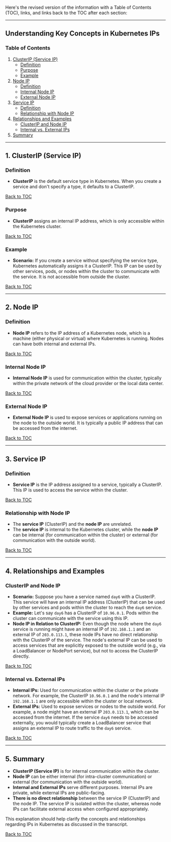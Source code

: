 Here's the revised version of the information with a Table of Contents (TOC), links, and links back to the TOC after each section:

---

## **Understanding Key Concepts in Kubernetes IPs**

### **Table of Contents**
1. [ClusterIP (Service IP)](#clusterip-service-ip)
    - [Definition](#definition-clusterip)
    - [Purpose](#purpose-clusterip)
    - [Example](#example-clusterip)
2. [Node IP](#node-ip)
    - [Definition](#definition-node-ip)
    - [Internal Node IP](#internal-node-ip)
    - [External Node IP](#external-node-ip)
3. [Service IP](#service-ip)
    - [Definition](#definition-service-ip)
    - [Relationship with Node IP](#relationship-with-node-ip)
4. [Relationships and Examples](#relationships-and-examples)
    - [ClusterIP and Node IP](#clusterip-and-node-ip)
    - [Internal vs. External IPs](#internal-vs-external-ips)
5. [Summary](#summary)

---

## **1. ClusterIP (Service IP)** <a id="clusterip-service-ip"></a>

### **Definition** <a id="definition-clusterip"></a>
- **ClusterIP** is the default service type in Kubernetes. When you create a service and don't specify a type, it defaults to a ClusterIP.

[Back to TOC](#table-of-contents)

### **Purpose** <a id="purpose-clusterip"></a>
- **ClusterIP** assigns an internal IP address, which is only accessible within the Kubernetes cluster.

[Back to TOC](#table-of-contents)

### **Example** <a id="example-clusterip"></a>
- **Scenario:** If you create a service without specifying the service type, Kubernetes automatically assigns it a ClusterIP. This IP can be used by other services, pods, or nodes within the cluster to communicate with the service. It is not accessible from outside the cluster.

[Back to TOC](#table-of-contents)

---

## **2. Node IP** <a id="node-ip"></a>

### **Definition** <a id="definition-node-ip"></a>
- **Node IP** refers to the IP address of a Kubernetes node, which is a machine (either physical or virtual) where Kubernetes is running. Nodes can have both internal and external IPs.

[Back to TOC](#table-of-contents)

### **Internal Node IP** <a id="internal-node-ip"></a>
- **Internal Node IP** is used for communication within the cluster, typically within the private network of the cloud provider or the local data center.

[Back to TOC](#table-of-contents)

### **External Node IP** <a id="external-node-ip"></a>
- **External Node IP** is used to expose services or applications running on the node to the outside world. It is typically a public IP address that can be accessed from the internet.

[Back to TOC](#table-of-contents)

---

## **3. Service IP** <a id="service-ip"></a>

### **Definition** <a id="definition-service-ip"></a>
- **Service IP** is the IP address assigned to a service, typically a ClusterIP. This IP is used to access the service within the cluster.

[Back to TOC](#table-of-contents)

### **Relationship with Node IP** <a id="relationship-with-node-ip"></a>
- The **service IP** (ClusterIP) and the **node IP** are unrelated.
- The **service IP** is internal to the Kubernetes cluster, while the **node IP** can be internal (for communication within the cluster) or external (for communication with the outside world).

[Back to TOC](#table-of-contents)

---

## **4. Relationships and Examples** <a id="relationships-and-examples"></a>

### **ClusterIP and Node IP** <a id="clusterip-and-node-ip"></a>

- **Scenario:** Suppose you have a service named `day6` with a ClusterIP. This service will have an internal IP address (ClusterIP) that can be used by other services and pods within the cluster to reach the `day6` service.
- **Example:** Let's say `day6` has a ClusterIP of `10.96.0.1`. Pods within the cluster can communicate with the service using this IP.
- **Node IP in Relation to ClusterIP:** Even though the node where the `day6` service is running might have an internal IP of `192.168.1.1` and an external IP of `203.0.113.1`, these node IPs have no direct relationship with the ClusterIP of the service. The node's external IP can be used to access services that are explicitly exposed to the outside world (e.g., via a LoadBalancer or NodePort service), but not to access the ClusterIP directly.

[Back to TOC](#table-of-contents)

### **Internal vs. External IPs** <a id="internal-vs-external-ips"></a>

- **Internal IPs:** Used for communication within the cluster or the private network. For example, the ClusterIP `10.96.0.1` and the node's internal IP `192.168.1.1` are only accessible within the cluster or local network.
- **External IPs:** Used to expose services or nodes to the outside world. For example, a node might have an external IP `203.0.113.1`, which can be accessed from the internet. If the service `day6` needs to be accessed externally, you would typically create a LoadBalancer service that assigns an external IP to route traffic to the `day6` service.

[Back to TOC](#table-of-contents)

---

## **5. Summary** <a id="summary"></a>

- **ClusterIP (Service IP)** is for internal communication within the cluster.
- **Node IP** can be either internal (for intra-cluster communication) or external (for communication with the outside world).
- **Internal and External IPs** serve different purposes. Internal IPs are private, while external IPs are public-facing.
- **There is no direct relationship** between the service IP (ClusterIP) and the node IP. The service IP is isolated within the cluster, whereas node IPs can facilitate external access when configured appropriately.

This explanation should help clarify the concepts and relationships regarding IPs in Kubernetes as discussed in the transcript.

[Back to TOC](#table-of-contents)

